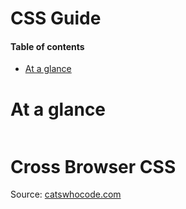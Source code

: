 # CSS Guide

#### Table of contents
* [At a glance](#at-a-glance)

# At a glance

``` css

```

# Cross Browser CSS
Source: [catswhocode.com](https://www.catswhocode.com/blog/15-techniques-and-tools-for-cross-browser-css-coding)

